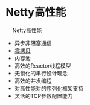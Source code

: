 

# Netty高性能  
&emsp; Netty高性能  

* 异步非阻塞通信  
* [零拷贝](/docs/microService/communication/Netty/nettyZeroCopy.md)    
* 内存池
* 高效的Reactor线程模型  
* 无锁化的串行设计理念  
* 高效的并发编程  
* 对高性能对的序列化框架支持
* 灵活的TCP参数配置能力


